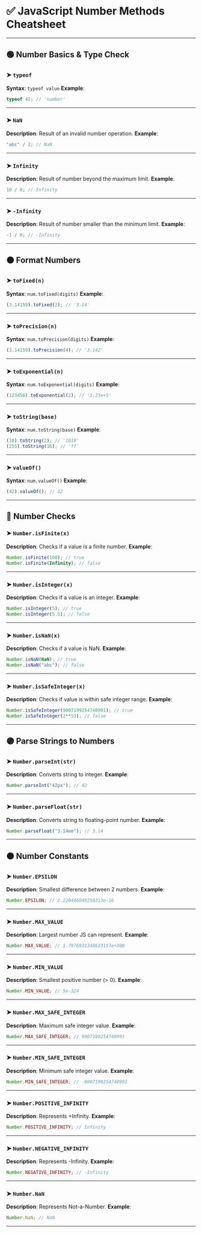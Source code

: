 # ✅ JavaScript Number Methods Cheatsheet

---

## 🟢 Number Basics & Type Check

### ➤ `typeof`

**Syntax**: `typeof value`
**Example**:

```js
typeof 42; // 'number'
```

---

### ➤ `NaN`

**Description**: Result of an invalid number operation.
**Example**:

```js
"abc" / 2; // NaN
```

---

### ➤ `Infinity`

**Description**: Result of number beyond the maximum limit.
**Example**:

```js
10 / 0; // Infinity
```

---

### ➤ `-Infinity`

**Description**: Result of number smaller than the minimum limit.
**Example**:

```js
-1 / 0; // -Infinity
```

---

## 🟠 Format Numbers

### ➤ `toFixed(n)`

**Syntax**: `num.toFixed(digits)`
**Example**:

```js
(3.14159).toFixed(2); // '3.14'
```

---

### ➤ `toPrecision(n)`

**Syntax**: `num.toPrecision(digits)`
**Example**:

```js
(3.14159).toPrecision(4); // '3.142'
```

---

### ➤ `toExponential(n)`

**Syntax**: `num.toExponential(digits)`
**Example**:

```js
(123456).toExponential(2); // '1.23e+5'
```

---

### ➤ `toString(base)`

**Syntax**: `num.toString(base)`
**Example**:

```js
(10).toString(2); // '1010'
(255).toString(16); // 'ff'
```

---

### ➤ `valueOf()`

**Syntax**: `num.valueOf()`
**Example**:

```js
(42).valueOf(); // 42
```

---

## 🔵 Number Checks

### ➤ `Number.isFinite(x)`

**Description**: Checks if a value is a finite number.
**Example**:

```js
Number.isFinite(100); // true
Number.isFinite(Infinity); // false
```

---

### ➤ `Number.isInteger(x)`

**Description**: Checks if a value is an integer.
**Example**:

```js
Number.isInteger(5); // true
Number.isInteger(5.5); // false
```

---

### ➤ `Number.isNaN(x)`

**Description**: Checks if a value is NaN.
**Example**:

```js
Number.isNaN(NaN); // true
Number.isNaN("abc"); // false
```

---

### ➤ `Number.isSafeInteger(x)`

**Description**: Checks if value is within safe integer range.
**Example**:

```js
Number.isSafeInteger(9007199254740991); // true
Number.isSafeInteger(2**53); // false
```

---

## 🟣 Parse Strings to Numbers

### ➤ `Number.parseInt(str)`

**Description**: Converts string to integer.
**Example**:

```js
Number.parseInt("42px"); // 42
```

---

### ➤ `Number.parseFloat(str)`

**Description**: Converts string to floating-point number.
**Example**:

```js
Number.parseFloat("3.14em"); // 3.14
```

---

## 🟤 Number Constants

### ➤ `Number.EPSILON`

**Description**: Smallest difference between 2 numbers.
**Example**:

```js
Number.EPSILON; // 2.220446049250313e-16
```

---

### ➤ `Number.MAX_VALUE`

**Description**: Largest number JS can represent.
**Example**:

```js
Number.MAX_VALUE; // 1.7976931348623157e+308
```

---

### ➤ `Number.MIN_VALUE`

**Description**: Smallest positive number (> 0).
**Example**:

```js
Number.MIN_VALUE; // 5e-324
```

---

### ➤ `Number.MAX_SAFE_INTEGER`

**Description**: Maximum safe integer value.
**Example**:

```js
Number.MAX_SAFE_INTEGER; // 9007199254740991
```

---

### ➤ `Number.MIN_SAFE_INTEGER`

**Description**: Minimum safe integer value.
**Example**:

```js
Number.MIN_SAFE_INTEGER; // -9007199254740991
```

---

### ➤ `Number.POSITIVE_INFINITY`

**Description**: Represents +Infinity.
**Example**:

```js
Number.POSITIVE_INFINITY; // Infinity
```

---

### ➤ `Number.NEGATIVE_INFINITY`

**Description**: Represents -Infinity.
**Example**:

```js
Number.NEGATIVE_INFINITY; // -Infinity
```

---

### ➤ `Number.NaN`

**Description**: Represents Not-a-Number.
**Example**:

```js
Number.NaN; // NaN
```

---


